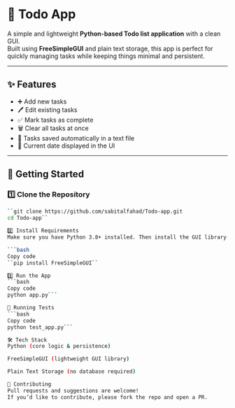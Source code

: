 # 📝 Todo App

A simple and lightweight **Python-based Todo list application** with a clean GUI.  
Built using **FreeSimpleGUI** and plain text storage, this app is perfect for quickly managing tasks while keeping things minimal and persistent.

---

## ✨ Features

- ➕ Add new tasks  
- 🖊️ Edit existing tasks  
- ✅ Mark tasks as complete  
- 🗑️ Clear all tasks at once  
- 💾 Tasks saved automatically in a text file  
- 📅 Current date displayed in the UI  

---

## 🚀 Getting Started

### 1️⃣ Clone the Repository
```bash
``git clone https://github.com/sabitalfahad/Todo-app.git
cd Todo-app``

2️⃣ Install Requirements
Make sure you have Python 3.8+ installed. Then install the GUI library:

```bash
Copy code
``pip install FreeSimpleGUI``

3️⃣ Run the App
```bash
Copy code
python app.py```

🧪 Running Tests
```bash
Copy code
python test_app.py```

🛠️ Tech Stack
Python (core logic & persistence)

FreeSimpleGUI (lightweight GUI library)

Plain Text Storage (no database required)

🤝 Contributing
Pull requests and suggestions are welcome!
If you’d like to contribute, please fork the repo and open a PR.


